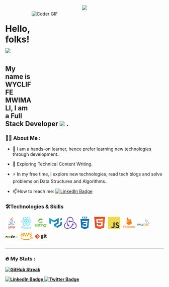 <div id="header" align="center">
  <img src="https://media.giphy.com/media/nEQe5dDpke8DRD7rBk/giphy.gif" width="200"/>
</div>
<img align="right" src="https://github.com/rajaprerak/rajaprerak/blob/master/developer.gif" alt="Coder GIF" width="420" height="330">

# Hello, folks! <img src="https://raw.githubusercontent.com/MartinHeinz/MartinHeinz/master/wave.gif" width="30px">
My name is <b>WYCLIFFE MWIMALI</b>, I am a Full Stack Developer <img src="https://media.giphy.com/media/WUlplcMpOCEmTGBtBW/giphy.gif" width="30"> .
---

### :man_technologist: About Me :
- :telescope: I am a hands-on learner, hence prefer learning new technologies through development..

- :seedling: Exploring Technical Content Writing.

- :zap: In my free time, I explore new technologies, read tech blogs and solve problems on Data Structures and Algorithms..

- :mailbox:How to reach me: <a href="https://www.linkedin.com/in/wycliffe-mwimali-46b076225/">
    <img src="https://img.shields.io/badge/LinkedIn-blue?style=for-the-badge&logo=linkedin&logoColor=white" alt="LinkedIn Badge"/>
  </a>




### :hammer_and_wrench:<b>Technologies & Skills<b>

<div>
  <img src="https://github.com/devicons/devicon/blob/master/icons/java/java-original-wordmark.svg" title="Java" alt="Java" width="40" height="40"/>&nbsp;
  <img src="https://github.com/devicons/devicon/blob/master/icons/react/react-original-wordmark.svg" title="React" alt="React" width="40" height="40"/>&nbsp;
  <img src="https://github.com/devicons/devicon/blob/master/icons/spring/spring-original-wordmark.svg" title="Spring" alt="Spring" width="40" height="40"/>&nbsp;
  <img src="https://github.com/devicons/devicon/blob/master/icons/materialui/materialui-original.svg" title="Material UI" alt="Material UI" width="40" height="40"/>&nbsp;
  <img src="https://github.com/devicons/devicon/blob/master/icons/redux/redux-original.svg" title="Redux" alt="Redux " width="40" height="40"/>&nbsp;
  <img src="https://github.com/devicons/devicon/blob/master/icons/css3/css3-plain-wordmark.svg"  title="CSS3" alt="CSS" width="40" height="40"/>&nbsp;
  <img src="https://github.com/devicons/devicon/blob/master/icons/html5/html5-original.svg" title="HTML5" alt="HTML" width="40" height="40"/>&nbsp;
  <img src="https://github.com/devicons/devicon/blob/master/icons/javascript/javascript-original.svg" title="JavaScript" alt="JavaScript" width="40" height="40"/>&nbsp;
  <img src="https://github.com/devicons/devicon/blob/master/icons/firebase/firebase-plain-wordmark.svg" title="Firebase" alt="Firebase" width="40" height="40"/>&nbsp;
  <img src="https://github.com/devicons/devicon/blob/master/icons/mysql/mysql-original-wordmark.svg" title="MySQL"  alt="MySQL" width="40" height="40"/>&nbsp;
  <img src="https://github.com/devicons/devicon/blob/master/icons/nodejs/nodejs-original-wordmark.svg" title="NodeJS" alt="NodeJS" width="40" height="40"/>&nbsp;
  <img src="https://github.com/devicons/devicon/blob/master/icons/amazonwebservices/amazonwebservices-plain-wordmark.svg" title="AWS" alt="AWS" width="40" height="40"/>&nbsp;
  <img src="https://github.com/devicons/devicon/blob/master/icons/git/git-original-wordmark.svg" title="Git" **alt="Git" width="40" height="40"/>
</div>

---

### :fire: My Stats :

[![GitHub Streak](http://github-readme-streak-stats.herokuapp.com?user=wycliffemwimali&theme=dark&background=000000)](https://git.io/streak-stats)



<div id="badges">
  <a href="https://www.linkedin.com/in/wycliffe-mwimali-46b076225/">
    <img src="https://img.shields.io/badge/LinkedIn-blue?style=for-the-badge&logo=linkedin&logoColor=white" alt="LinkedIn Badge"/>
  </a>
  
  <a href="https://twitter.com/joelwaks">
    <img src="https://img.shields.io/badge/Twitter-blue?style=for-the-badge&logo=twitter&logoColor=white" alt="Twitter Badge"/>
  </a>
  

